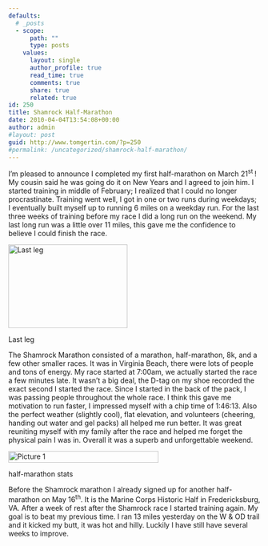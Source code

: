 ```yaml
---
defaults:
  # _posts
  - scope:
      path: ""
      type: posts
    values:
      layout: single
      author_profile: true
      read_time: true
      comments: true
      share: true
      related: true
id: 250
title: Shamrock Half-Marathon
date: 2010-04-04T13:54:08+00:00
author: admin
#layout: post
guid: http://www.tomgertin.com/?p=250
#permalink: /uncategorized/shamrock-half-marathon/
---
```

I’m pleased to announce I completed my first half-marathon on March 21<sup>st </sup>! My cousin said he was going do it on New Years and I agreed to join him. I started training in middle of February; I realized that I could no longer procrastinate. Training went well, I got in one or two runs during weekdays; I eventually built myself up to running 6 miles on a weekday run. For the last three weeks of training before my race I did a long run on the weekend. My last long run was a little over 11 miles, this gave me the confidence to believe I could finish the race.

<div id="attachment_252" style="width: 248px" class="wp-caption alignnone">
  <a href="{{ site.baseurl }}/img/2010/04/Picture-2.png"><img class="size-full wp-image-252" title="Finish Line" src="{{ site.baseurl }}/img/2010/04/Picture-2.png" alt="Last leg" width="238" height="167" /></a>
  
  <p class="wp-caption-text">
    Last leg
  </p>
</div>

The Shamrock Marathon consisted of a marathon, half-marathon, 8k, and a few other smaller races. It was in Virginia Beach, there were lots of people and tons of energy. My race started at 7:00am, we actually started the race a few minutes late. It wasn’t a big deal, the D-tag on my shoe recorded the exact second I started the race. Since I started in the back of the pack, I was passing people throughout the whole race. I think this gave me motivation to run faster, I impressed myself with a chip time of 1:46:13. Also the perfect weather (slightly cool), flat elevation, and volunteers (cheering, handing out water and gel packs) all helped me run better. It was great reuniting myself with my family after the race and helped me forget the physical pain I was in. Overall it was a superb and unforgettable weekend.

<div id="attachment_255" style="width: 310px" class="wp-caption alignnone">
  <a href="{{ site.baseurl }}/img/2010/04/Picture-12.png"><img class="size-medium wp-image-255" title="time" src="{{ site.baseurl }}/img/2010/04/Picture-12-300x23.png" alt="Picture 1" width="300" height="23" /></a>
  
  <p class="wp-caption-text">
    half-marathon stats
  </p>
</div>

Before the Shamrock marathon I already signed up for another half-marathon on May 16<sup>th</sup>. It is the Marine Corps Historic Half in Fredericksburg, VA. After a week of rest after the Shamrock race I started training again. My goal is to beat my previous time. I ran 13 miles yesterday on the W & OD trail and it kicked my butt, it was hot and hilly. Luckily I have still have several weeks to improve.

